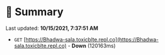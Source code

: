 # 📖 Summary
Last updated: **10/15/2021, 7:37:51 AM**

- `GET` [https://Bhadwa-sala.toxicblte.repl.co](https://Bhadwa-sala.toxicblte.repl.co) - **Down** (120163ms)
